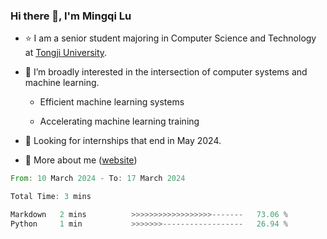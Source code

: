 ### Hi there 👋, I'm Mingqi Lu

- :star: I am a senior student majoring in Computer Science and Technology at [Tongji University](https://en.tongji.edu.cn/p/#/).

- :thinking: I’m broadly interested in the intersection of computer systems and machine learning.

  - Efficient machine learning systems

  - Accelerating machine learning training

- :seedling: Looking for internships that end in May 2024.

- 💬 More about me ([website](https://lmqqqqqq.github.io/))

<!--START_SECTION:waka-->

```rust
From: 10 March 2024 - To: 17 March 2024

Total Time: 3 mins

Markdown   2 mins          >>>>>>>>>>>>>>>>>>-------   73.06 %
Python     1 min           >>>>>>>------------------   26.94 %
```

<!--END_SECTION:waka-->

